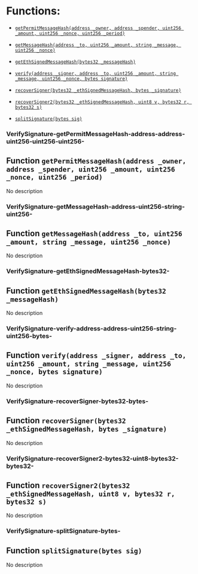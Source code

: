 # Functions:

- [`getPermitMessageHash(address _owner, address _spender, uint256 _amount, uint256 _nonce, uint256 _period)`](#VerifySignature-getPermitMessageHash-address-address-uint256-uint256-uint256-)

- [`getMessageHash(address _to, uint256 _amount, string _message, uint256 _nonce)`](#VerifySignature-getMessageHash-address-uint256-string-uint256-)

- [`getEthSignedMessageHash(bytes32 _messageHash)`](#VerifySignature-getEthSignedMessageHash-bytes32-)

- [`verify(address _signer, address _to, uint256 _amount, string _message, uint256 _nonce, bytes signature)`](#VerifySignature-verify-address-address-uint256-string-uint256-bytes-)

- [`recoverSigner(bytes32 _ethSignedMessageHash, bytes _signature)`](#VerifySignature-recoverSigner-bytes32-bytes-)

- [`recoverSigner2(bytes32 _ethSignedMessageHash, uint8 v, bytes32 r, bytes32 s)`](#VerifySignature-recoverSigner2-bytes32-uint8-bytes32-bytes32-)

- [`splitSignature(bytes sig)`](#VerifySignature-splitSignature-bytes-)

### VerifySignature-getPermitMessageHash-address-address-uint256-uint256-uint256-

## Function `getPermitMessageHash(address _owner, address _spender, uint256 _amount, uint256 _nonce, uint256 _period)`

No description

### VerifySignature-getMessageHash-address-uint256-string-uint256-

## Function `getMessageHash(address _to, uint256 _amount, string _message, uint256 _nonce)`

No description

### VerifySignature-getEthSignedMessageHash-bytes32-

## Function `getEthSignedMessageHash(bytes32 _messageHash)`

No description

### VerifySignature-verify-address-address-uint256-string-uint256-bytes-

## Function `verify(address _signer, address _to, uint256 _amount, string _message, uint256 _nonce, bytes signature)`

No description

### VerifySignature-recoverSigner-bytes32-bytes-

## Function `recoverSigner(bytes32 _ethSignedMessageHash, bytes _signature)`

No description

### VerifySignature-recoverSigner2-bytes32-uint8-bytes32-bytes32-

## Function `recoverSigner2(bytes32 _ethSignedMessageHash, uint8 v, bytes32 r, bytes32 s)`

No description

### VerifySignature-splitSignature-bytes-

## Function `splitSignature(bytes sig)`

No description
